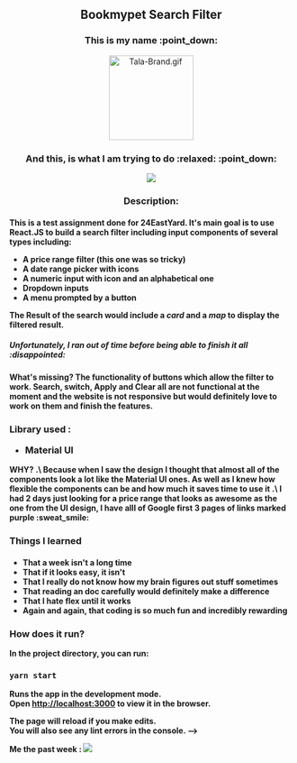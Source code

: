 <div align="center">
<h2> Bookmypet Search Filter</h2>
  <h3>This is my name :point_down:  </h3>
    <img src="https://www.imgpp.com/images/2021/04/19/Tala-Brand.gif" alt="Tala-Brand.gif" border="0" width="150px">
  <h3>And this, is what I am trying to do :relaxed: :point_down: </h3>
<img src="https://user-images.githubusercontent.com/71434985/134493028-f8b604bc-c3c0-4714-bd97-e18ab2692aad.png">

</div>

<div align="center">
<h3> Description: </h3>
</div>
<h4>This is a test assignment done for 24EastYard. It's main goal is to use <b>React.JS</b> to build a search filter including input components of several types including:
<ul>
<li>A price range filter (this one was so tricky)</li>
<li>A date range picker <b>with icons</b></li>
<li>A numeric input <b>with icon</b> and an alphabetical one </li>
<li>Dropdown inputs</li>
<li>A menu prompted by a button</li>
</ul>
The <b>Result</b> of the search would include a <i>card</i> and a <i>map</i> to display the filtered result.
<h5> Unfortunately, I ran out of time before being able to finish it all :disappointed: <h5>
<h4> What's missing?
<b>The functionality of buttons which allow the filter to work. Search, switch, Apply and Clear all are not functional at the moment and the website is not responsive but would definitely love to work on them and finish the features.<b>
</h4>
<h3> <b> Library used :</b>
<ul>
<li>Material UI</li>
</ul>
</h4> <b> WHY? </b> .\
Because when I saw the design I thought that almost all of the components look a lot like the Material UI ones. As well as I knew how flexible the components can be and how much it saves time to use it .\
I had 2 days just looking for a price range that looks as awesome as the one from the UI design, I have alll of Google first 3 pages of links marked purple :sweat_smile: </h4>

<h3> Things I learned </h3>
<h4>
<ul>
<li>That a week isn't a long time</li>
<li>That if it looks easy, it isn't</li>
<li>That I really do not know how my brain figures out stuff sometimes</li>
<li>That reading an doc carefully would definitely make a difference</li>
<li>That I hate flex until it works</li>
<li>Again and again, that coding is so much fun and incredibly rewarding</li>
</ul>
</h4>

<h3> How does it run? </h3>
 In the project directory, you can run:

### `yarn start`

Runs the app in the development mode.\
Open [http://localhost:3000](http://localhost:3000) to view it in the browser.

The page will reload if you make edits.\
You will also see any lint errors in the console. -->

<div> Me the past week :
<img src="https://media.giphy.com/media/QQQoLTqkm7v3y/giphy.gif?cid=ecf05e47k47kvelscxrp3ncdw5euztt6gomglk0j0qklgko3&rid=giphy.gif&ct=g">
</div>


